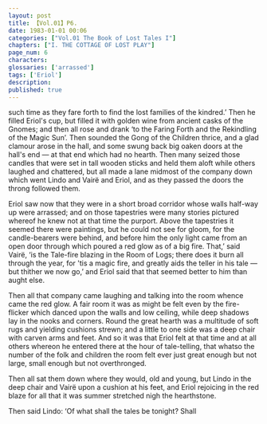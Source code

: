 ```yaml
---
layout: post
title: 【Vol.01】P6.
date: 1983-01-01 00:06
categories: ["Vol.01 The Book of Lost Tales I"]
chapters: ["I. THE COTTAGE OF LOST PLAY"]
page_num: 6
characters: 
glossaries: ['arrassed']
tags: ['Eriol']
description: 
published: true
---
```


<p style="text-indent: 0;">
such time as they fare forth to find the lost families of the kindred.’ Then he filled Eriol's cup, but filled it with golden wine from ancient casks of the Gnomes; and then all rose and drank ‘to the Faring Forth and the Rekindling of the Magic Sun’. Then sounded the Gong of the Children thrice, and a glad clamour arose in the hall, and some swung back big oaken doors at the hall's end — at that end which had no hearth. Then many seized those candles that were set in tall wooden sticks and held them aloft while others laughed and chattered, but all made a lane midmost of the company down which went Lindo and Vairë and Eriol, and as they passed the doors the throng followed them.
</p>

Eriol saw now that they were in a short broad corridor whose walls half-way up were arrassed; and on those tapestries were many stories pictured whereof he knew not at that time the purport. Above the tapestries it seemed there were paintings, but he could not see for gloom, for the candle-bearers were behind, and before him the only light came from an open door through which poured a red glow as of a big fire. That,’ said Vairë, ‘is the Tale-fire blazing in the Room of Logs; there does it burn all through the year, for 'tis a magic fire, and greatly aids the teller in his tale — but thither we now go,’ and Eriol said that that seemed better to him than aught else.

Then all that company came laughing and talking into the room whence came the red glow. A fair room it was as might be felt even by the fire-flicker which danced upon the walls and low ceiling, while deep shadows lay in the nooks and corners. Round the great hearth was a multitude of soft rugs and yielding cushions strewn; and a little to one side was a deep chair with carven arms and feet. And so it was that Eriol felt at that time and at all others whereon he entered there at the hour of tale-telling, that whatso the number of the folk and children the room felt ever just great enough but not large, small enough but not overthronged.

Then all sat them down where they would, old and young, but Lindo in the deep chair and Vairë upon a cushion at his feet, and Eriol rejoicing in the red blaze for all that it was summer stretched nigh the hearthstone.

Then said Lindo: ‘Of what shall the tales be tonight? Shall

